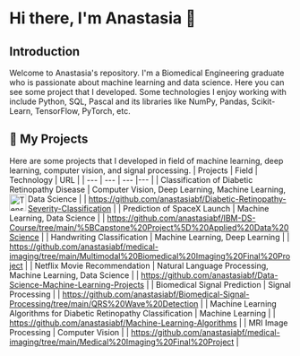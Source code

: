 # Hi there, I'm Anastasia 👋
## Introduction
Welcome to Anastasia's repository. I'm a Biomedical Engineering graduate who is passionate about machine learning and data science. Here you can see some project that I developed. Some technologies I enjoy working with include Python, SQL, Pascal and its libraries like NumPy, Pandas, Scikit-Learn, TensorFlow, PyTorch, etc.

## 💾 My Projects
Here are some projects that I developed in field of machine learning, deep learning, computer vision, and signal processing.
| Projects | Field | Technology | URL |
| --- | --- | --- |--- |
| Classification of Diabetic Retinopathy Disease | Computer Vision, Deep Learning, Machine Learning, Data Science  | <a href="https://www.tensorflow.org/resources/learn-ml"><img align="left" alt="Tensor Flow" title="TensorFlow" width="30px" src="https://logos-download.com/wp-content/uploads/2016/10/Python_logo_icon.png" /></a>  | https://github.com/anastasiabf/Diabetic-Retinopathy-Severity-Classification |
| Prediction of SpaceX Launch | Machine Learning, Data Science |   | https://github.com/anastasiabf/IBM-DS-Course/tree/main/%5BCapstone%20Project%5D%20Applied%20Data%20Science |
| Handwriting Classification | Machine Learning, Deep Learning |  | https://github.com/anastasiabf/medical-imaging/tree/main/Multimodal%20Biomedical%20Imaging%20Final%20Project |
| Netflix Movie Recommendation | Natural Language Processing, Machine Learning, Data Science |  | https://github.com/anastasiabf/Data-Science-Machine-Learning-Projects |
| Biomedical Signal Prediction | Signal Processing |  | https://github.com/anastasiabf/Biomedical-Signal-Processing/tree/main/QRS%20Wave%20Detection |
| Machine Learning Algorithms for Diabetic Retinopathy Classification | Machine Learning |  | https://github.com/anastasiabf/Machine-Learning-Algorithms |
| MRI Image Processing | Computer Vision |  | https://github.com/anastasiabf/medical-imaging/tree/main/Medical%20Imaging%20Final%20Project |
<!--
**anastasiabf/anastasiabf** is a ✨ _special_ ✨ repository because its `README.md` (this file) appears on your GitHub profile.

Here are some ideas to get you started:

- 🔭 I’m currently working on ...
- 🌱 I’m currently learning ...
- 👯 I’m looking to collaborate on ...
- 🤔 I’m looking for help with ...
- 💬 Ask me about ...
- 📫 How to reach me: ...
- 😄 Pronouns: ...
- ⚡ Fun fact: ...
-->
